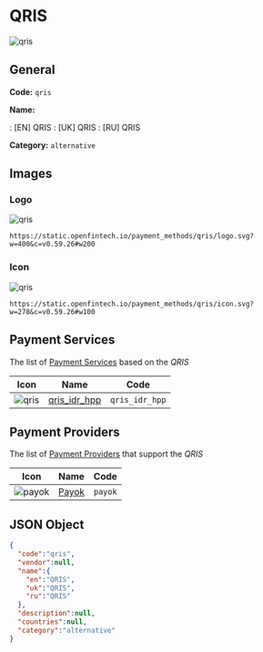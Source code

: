 
# QRIS 
![qris](https://static.openfintech.io/payment_methods/qris/logo.svg?w=400&c=v0.59.26#w200)  

## General 
**Code:** `qris` 
 
**Name:** 
 
:	[EN] QRIS 
:	[UK] QRIS 
:	[RU] QRIS 
 
**Category:** `alternative` 
 

## Images 

### Logo 
![qris](https://static.openfintech.io/payment_methods/qris/logo.svg?w=400&c=v0.59.26#w200)  

```
https://static.openfintech.io/payment_methods/qris/logo.svg?w=400&c=v0.59.26#w200
```  

### Icon 
![qris](https://static.openfintech.io/payment_methods/qris/icon.svg?w=278&c=v0.59.26#w100)  

```
https://static.openfintech.io/payment_methods/qris/icon.svg?w=278&c=v0.59.26#w100
```  

## Payment Services 
 
The list of [Payment Services](/payment-services/) based on the _QRIS_ 

|Icon|Name|Code| 
|:---:|:---:|:---:| 
|![qris](https://static.openfintech.io/payment_methods/qris/icon.svg?w=278&c=v0.59.26#w100) |[qris_idr_hpp](/payment-services/qris_idr_hpp/)|`qris_idr_hpp`| 
 

## Payment Providers 
 
The list of [Payment Providers](/payment-providers/) that support the _QRIS_ 

|Icon|Name|Code| 
|:---:|:---:|:---:| 
|![payok](https://static.openfintech.io/payment_providers/payok/icon.png?w=278&c=v0.59.26#w100) |[Payok](/payment-providers/payok/)|`payok`| 
 

## JSON Object 

```json
{
  "code":"qris",
  "vendor":null,
  "name":{
    "en":"QRIS",
    "uk":"QRIS",
    "ru":"QRIS"
  },
  "description":null,
  "countries":null,
  "category":"alternative"
}
```  
